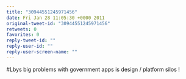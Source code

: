 ```yaml
---
title: "30944551245971456"
date: Fri Jan 28 11:05:30 +0000 2011
original-tweet-id: "30944551245971456"
retweets: 0
favorites: 0
reply-tweet-id: ""
reply-user-id: ""
reply-user-screen-name: ""
---
```

#Lbys big problems with government apps is design / platform silos !
